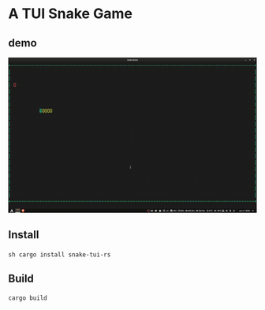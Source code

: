 # A TUI Snake Game

## demo
![demo](demo.gif)

## Install
``sh
cargo install snake-tui-rs
``

## Build
```sh
cargo build
```
